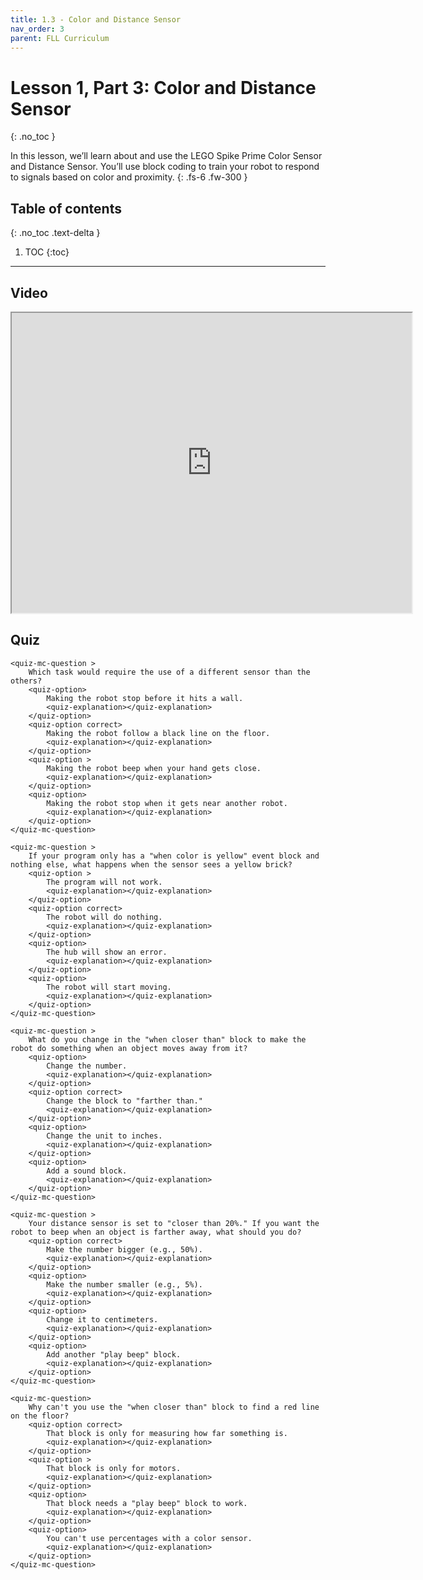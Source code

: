 ```yaml
---
title: 1.3 - Color and Distance Sensor
nav_order: 3
parent: FLL Curriculum
---
```


# Lesson 1, Part 3: Color and Distance Sensor
{: .no_toc }

In this lesson, we’ll learn about and use the LEGO Spike Prime Color Sensor and Distance Sensor. You’ll use block coding to train your robot to respond to signals based on color and proximity.
{: .fs-6 .fw-300 }

## Table of contents
{: .no_toc .text-delta }

1. TOC
{:toc}

---

## Video
<iframe src="https://drive.google.com/file/d/1JgbHUTJ68Nk3DTNnjoiw_Mi6n5th7DtU/preview" width="640" height="480" allow="autoplay"></iframe>

## Quiz
<content-quiz>

    <quiz-mc-question >
        Which task would require the use of a different sensor than the others?
        <quiz-option>
            Making the robot stop before it hits a wall.
            <quiz-explanation></quiz-explanation>
        </quiz-option>
        <quiz-option correct>
            Making the robot follow a black line on the floor.
            <quiz-explanation></quiz-explanation>
        </quiz-option>
        <quiz-option >
            Making the robot beep when your hand gets close.
            <quiz-explanation></quiz-explanation>
        </quiz-option>
        <quiz-option>
            Making the robot stop when it gets near another robot.
            <quiz-explanation></quiz-explanation>
        </quiz-option>
    </quiz-mc-question>

    <quiz-mc-question >
        If your program only has a "when color is yellow" event block and nothing else, what happens when the sensor sees a yellow brick?
        <quiz-option >
            The program will not work.
            <quiz-explanation></quiz-explanation>
        </quiz-option>
        <quiz-option correct>
            The robot will do nothing.
            <quiz-explanation></quiz-explanation>
        </quiz-option>
        <quiz-option>
            The hub will show an error.
            <quiz-explanation></quiz-explanation>
        </quiz-option>
        <quiz-option>
            The robot will start moving.
            <quiz-explanation></quiz-explanation>
        </quiz-option>
    </quiz-mc-question>

    <quiz-mc-question >
        What do you change in the "when closer than" block to make the robot do something when an object moves away from it?
        <quiz-option>
            Change the number.
            <quiz-explanation></quiz-explanation>
        </quiz-option>
        <quiz-option correct>
            Change the block to "farther than."
            <quiz-explanation></quiz-explanation>
        </quiz-option>
        <quiz-option>
            Change the unit to inches.
            <quiz-explanation></quiz-explanation>
        </quiz-option>
        <quiz-option>
            Add a sound block.
            <quiz-explanation></quiz-explanation>
        </quiz-option>
    </quiz-mc-question>

    <quiz-mc-question >
        Your distance sensor is set to "closer than 20%." If you want the robot to beep when an object is farther away, what should you do?
        <quiz-option correct>
            Make the number bigger (e.g., 50%).
            <quiz-explanation></quiz-explanation>
        </quiz-option>
        <quiz-option>
            Make the number smaller (e.g., 5%).
            <quiz-explanation></quiz-explanation>
        </quiz-option>
        <quiz-option>
            Change it to centimeters.
            <quiz-explanation></quiz-explanation>
        </quiz-option>
        <quiz-option>
            Add another "play beep" block.
            <quiz-explanation></quiz-explanation>
        </quiz-option>
    </quiz-mc-question>

    <quiz-mc-question>
        Why can't you use the "when closer than" block to find a red line on the floor?
        <quiz-option correct>
            That block is only for measuring how far something is.
            <quiz-explanation></quiz-explanation>
        </quiz-option>
        <quiz-option >
            That block is only for motors.
            <quiz-explanation></quiz-explanation>
        </quiz-option>
        <quiz-option>
            That block needs a "play beep" block to work.
            <quiz-explanation></quiz-explanation>
        </quiz-option>
        <quiz-option>
            You can't use percentages with a color sensor.
            <quiz-explanation></quiz-explanation>
        </quiz-option>
    </quiz-mc-question>
</content-quiz>